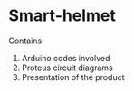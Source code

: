 # Smart-helmet
Contains: 
  1) Arduino codes involved
  2) Proteus circuit diagrams
  3) Presentation of the product
